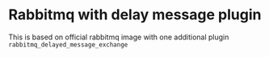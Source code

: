 # Rabbitmq with delay message plugin
 This is based on official rabbitmq image with one additional plugin
 `rabbitmq_delayed_message_exchange`
